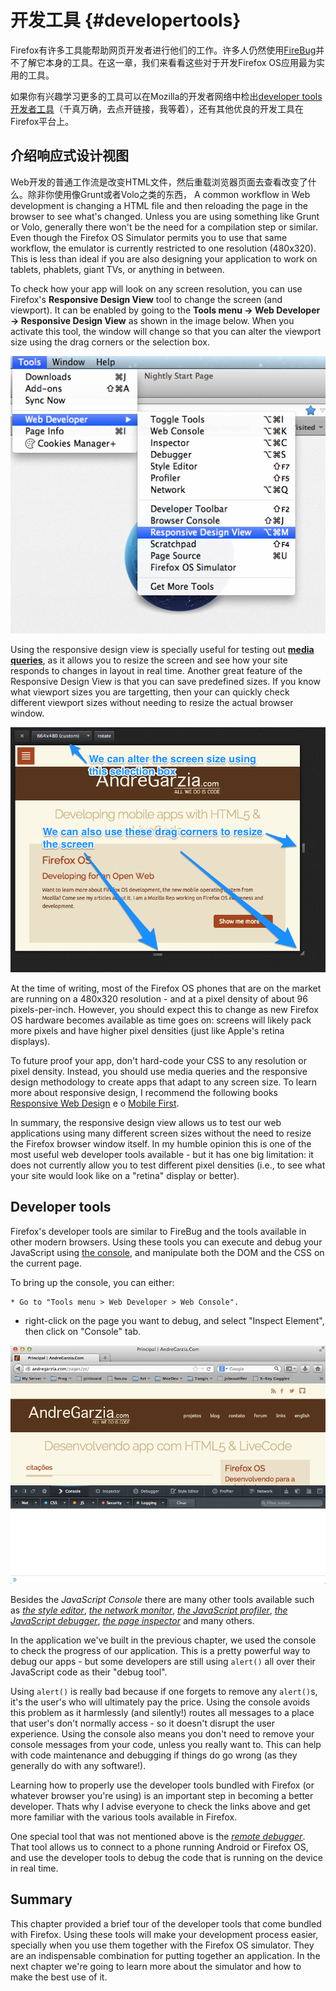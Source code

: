 # 开发工具 {#developertools}

Firefox有许多工具能帮助网页开发者进行他们的工作。许多人仍然使用[FireBug](https://addons.mozilla.org/pt-BR/firefox/addon/firebug/)并不了解它本身的工具。在这一章，我们来看看这些对于开发Firefox OS应用最为实用的工具。

如果你有兴趣学习更多的工具可以在Mozilla的开发者网络中检出[developer tools开发者工具](https://developer.mozilla.org/en-US/docs/Tools)（千真万确，去点开链接，我等着），还有其他优良的开发工具在Firefox平台上。
 
## 介绍响应式设计视图

Web开发的普通工作流是改变HTML文件，然后重载浏览器页面去查看改变了什么。除非你使用像Grunt或者Volo之类的东西，
A common workflow in Web development is changing a HTML file and then reloading the page in the browser to see what's changed. Unless you are using something like Grunt or Volo, generally there won't be the need for a compilation step or similar. Even though the Firefox OS Simulator permits you to use that same workflow, the emulator is currently restricted to one resolution (480x320). This is less than ideal if you are also designing your application to work on tablets, phablets, giant TVs, or anything in between.  

To check how your app will look on any screen resolution, you can use Firefox's **Responsive Design View** tool to change the screen (and viewport). It can be enabled by going to the **Tools menu -> Web Developer -> Responsive Design View** as shown in the image below. When you activate this tool, the window will change so that you can alter the viewport size using the drag corners or the selection box.

![Activating Responsive Design View](images/originals/responsive-design-view.png)

Using the responsive design view is specially useful for testing out [**media queries**](https://developer.mozilla.org/en-US/docs/Web/Guide/CSS/Media_queries), as it allows you to resize the screen and see how your site responds to changes in layout in real time. Another great feature of the Responsive Design View is that you can save predefined sizes. If you know what viewport sizes you are targetting, then your can quickly check different viewport sizes without needing to resize the actual browser window. 

![Responsive Design View Sample](images/originals/responsive-view-sample.png)

At the time of writing, most of the Firefox OS phones that are on the market are running on a 480x320 resolution - and at a pixel density of about 96 pixels-per-inch. However, you should expect this to change as new Firefox OS hardware becomes available as time goes on: screens will likely pack more pixels and have higher pixel densities (just like Apple's retina displays). 

To future proof your app, don't hard-code your CSS to any resolution or pixel density. Instead, you should use media queries and the responsive design methodology to create apps that adapt to any screen size. To learn more about responsive design, I recommend the following books [Responsive Web Design](http://www.abookapart.com/products/responsive-web-design) e o [Mobile First](http://www.abookapart.com/products/mobile-first).

In summary, the responsive design view allows us to test our web applications using many different screen sizes without the need to resize the Firefox browser window itself. In my humble opinion this is one of the most useful web developer tools available - but it has one big limitation: it does not currently allow you to test different pixel densities (i.e., to see what your site would look like on a "retina" display or better).

## Developer tools

Firefox's developer tools are similar to FireBug and the tools available in other modern browsers. Using these tools you can execute and debug your JavaScript using [the console](https://developer.mozilla.org/en-US/docs/Web/API/console), and manipulate both the DOM and the CSS on the current page.  

To bring up the console, you can either:

	* Go to "Tools menu > Web Developer > Web Console". 
  * right-click on the page you want to debug, and select "Inspect Element", then click on "Console" tab. 

![JavaScript Console](images/originals/console-open.png) 

Besides the *JavaScript Console* there are many other tools available such as [*the style editor*](https://developer.mozilla.org/en-US/docs/Tools/Style_Editor), [*the network monitor*](https://developer.mozilla.org/en-US/docs/Tools/Network_Monitor), [*the JavaScript profiler*](https://developer.mozilla.org/en-US/docs/Tools/Profiler), [*the JavaScript debugger*](https://developer.mozilla.org/en-US/docs/Tools/Debugger), [*the page inspector*](https://developer.mozilla.org/en-US/docs/Tools/Page_Inspector) and many others.

In the application we've built in the previous chapter, we used the console to check the progress of our application. This is a pretty powerful way to debug our apps - but some developers are still  using `alert()` all over their JavaScript code as their "debug tool". 

Using `alert()` is really bad because if one forgets to remove any `alert()`s, it's the user's who will ultimately pay the price. Using the console avoids this problem as it harmlessly (and silently!) routes all messages to a place that user's don't normally access - so it doesn't disrupt the user experience. Using the console also means you don't need to remove your console messages from your code, unless you really want to. This can help with code maintenance and debugging if things do go wrong (as they generally do with any software!).   

Learning how to properly use the developer tools bundled with Firefox (or whatever browser you're using) is an important step in becoming a better developer. Thats why I advise everyone to check the links above and get more familiar with the various tools available in Firefox. 

One special tool that was not mentioned above is the [*remote debugger*](https://developer.mozilla.org/en-US/docs/Tools/Remote_Debugging). That tool allows us to connect to a phone running Android or Firefox OS, and use the developer tools to debug the code that is running on the device in real time. 

## Summary

This chapter provided a brief tour of the developer tools that come bundled with Firefox. Using these tools will make your development process easier, specially when you use them together with the Firefox OS simulator. They are an indispensable combination for putting together an application. In the next chapter we're going to learn more about the simulator and how to make the best use of it.